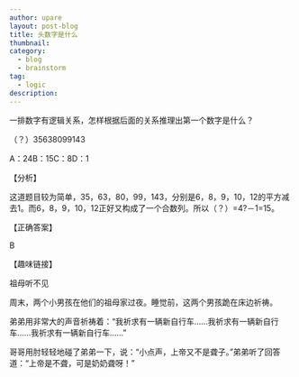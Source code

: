 ```yaml
---
author: upare
layout: post-blog
title: 头数字是什么
thumbnail:
category:
  - blog
  - brainstorm
tag:
  - logic
description: 
---
```

一排数字有逻辑关系，怎样根据后面的关系推理出第一个数字是什么？

（？）35638099143

A：24B：15C：8D：1

【分析】

这道题目较为简单，35，63，80，99，143，分别是6，8，9，10，12的平方减去1。而6，8，9，10，12正好又构成了一个合数列。所以（？）=4?－1=15。

【正确答案】

B

【趣味链接】

祖母听不见

周末，两个小男孩在他们的祖母家过夜。睡觉前，这两个男孩跪在床边祈祷。

弟弟用非常大的声音祈祷着：“我祈求有一辆新自行车……我祈求有一辆新自行车……我祈求有一辆新自行车……”

哥哥用肘轻轻地碰了弟弟一下，说：“小点声，上帝又不是聋子。”弟弟听了回答道：“上帝是不聋，可是奶奶聋呀！”